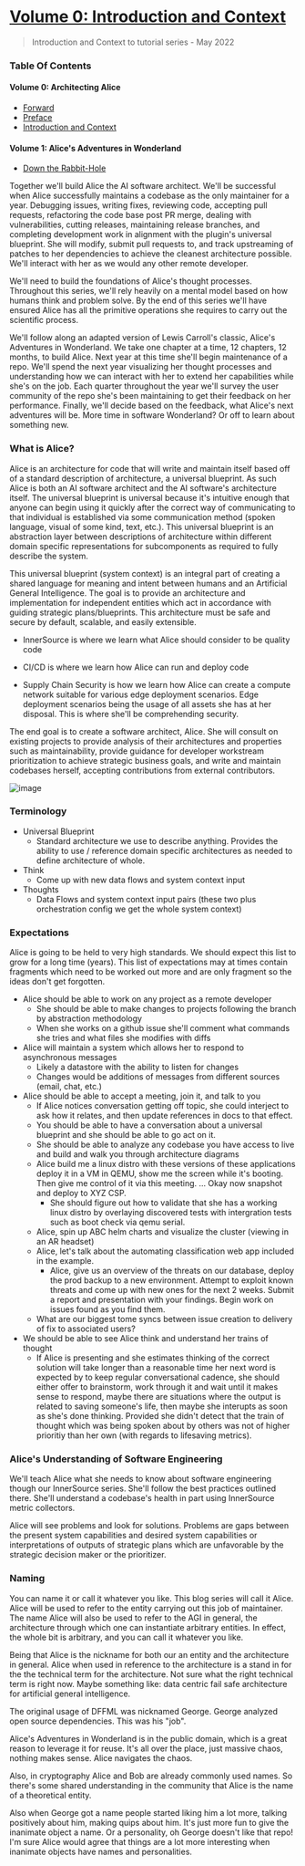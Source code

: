 # [Volume 0: Introduction and Context](https://github.com/intel/dffml/discussions/1369#discussioncomment-2603280)

> Introduction and Context to tutorial series - May 2022

### Table Of Contents

#### Volume 0: Architecting Alice

- [Forward](https://github.com/intel/dffml/discussions/1369#discussioncomment-2688532)
- [Preface](https://github.com/intel/dffml/discussions/1369#discussion-4023096)
- [Introduction and Context](https://github.com/intel/dffml/discussions/1369#discussioncomment-2603280)

#### Volume 1: Alice's Adventures in Wonderland

- [Down the Rabbit-Hole](https://github.com/intel/dffml/discussions/1369#discussioncomment-2663771)

Together we'll build Alice the AI software architect. We'll be successful when Alice successfully maintains a codebase as the only maintainer for a year. Debugging issues, writing fixes, reviewing code, accepting pull requests, refactoring the code base post PR merge, dealing with vulnerabilities, cutting releases, maintaining release branches, and completing development work in alignment with the plugin's universal blueprint. She will modify, submit pull requests to, and track upstreaming of patches to her dependencies to achieve the cleanest architecture possible. We'll interact with her as we would any other remote developer.

We'll need to build the foundations of Alice's thought processes. Throughout this series, we'll rely heavily on a mental model based on how humans think and problem solve. By the end of this series we'll have ensured Alice has all the primitive operations she requires to carry out the scientific process.

We'll follow along an adapted version of Lewis Carroll's classic, Alice's Adventures in Wonderland. We take one chapter at a time, 12 chapters, 12 months, to build Alice. Next year at this time she'll begin maintenance of a repo. We'll spend the next year visualizing her thought processes and understanding how we can interact with her to extend her capabilities while she's on the job. Each quarter throughout the year we'll survey the user community of the repo she's been maintaining to get their feedback on her performance. Finally, we'll decide based on the feedback, what Alice's next adventures will be. More time in software Wonderland? Or off to learn about something new.

### What is Alice?

Alice is an architecture for code that will write and maintain itself based off of a standard description of architecture, a universal blueprint. As such Alice is both an AI software architect and the AI software's architecture itself. The universal blueprint is universal because it's intuitive enough that anyone can begin using it quickly after the correct way of communicating to that individual is established via some communication method (spoken language, visual of some kind, text, etc.). This universal blueprint is an abstraction layer between descriptions of architecture within different domain specific representations for subcomponents as required to fully describe the system.

This universal blueprint (system context) is an integral part of creating a shared language for meaning and intent between humans and an Artificial General Intelligence. The goal is to provide an architecture and implementation for independent entities which act in accordance with guiding strategic plans/blueprints. This architecture must be safe and secure by default, scalable, and easily extensible.

- InnerSource is where we learn what Alice should consider to be quality code

- CI/CD is where we learn how Alice can run and deploy code

- Supply Chain Security is how we learn how Alice can create a compute network suitable for various edge deployment scenarios. Edge deployment scenarios being the usage of all assets she has at her disposal. This is where she'll be comprehending security.

The end goal is to create a software architect, Alice. She will consult on existing projects to provide analysis of their architectures and properties such as maintainability, provide guidance for developer workstream prioritization to achieve strategic business goals, and write and maintain codebases herself, accepting contributions from external contributors.

![image](https://user-images.githubusercontent.com/5950433/167047493-7d28ba1d-c6f5-4703-8c53-b4dac6deda91.png)

### Terminology

- Universal Blueprint
  - Standard architecture we use to describe anything. Provides the ability to use / reference domain specific architectures as needed to define architecture of whole.
- Think
  - Come up with new data flows and system context input
- Thoughts
  - Data Flows and system context input pairs (these two plus orchestration config we get the whole system context)

### Expectations

Alice is going to be held to very high standards. We should expect this list to grow for a long time (years). This list of expectations may at times contain fragments which need to be worked out more and are only fragment so the ideas don't get forgotten. 

- Alice should be able to work on any project as a remote developer
  - She should be able to make changes to projects following the branch by abstraction methodology
  - When she works on a github issue she'll comment what commands she tries and what files she modifies with diffs
- Alice will maintain a system which allows her to respond to asynchronous messages
  - Likely a datastore with the ability to listen for changes
  - Changes would be additions of messages from different sources (email, chat, etc.)
- Alice should be able to accept a meeting, join it, and talk to you
  - If Alice notices conversation getting off topic, she could interject to ask how it relates, and then update references in docs to that effect.
  - You should be able to have a conversation about a universal blueprint and she should be able to go act on it.
  - She should be able to analyze any codebase you have access to live and build and walk you through architecture diagrams
  - Alice build me a linux distro with these versions of these applications deploy it in a VM in QEMU, show me the screen while it's booting. Then give me control of it via this meeting. ... Okay now snapshot and deploy to XYZ CSP.
    - She should figure out how to validate that she has a working linux distro by overlaying discovered tests with intergration tests such as boot check via qemu serial.
  - Alice, spin up ABC helm charts and visualize the cluster (viewing in an AR headset)
  - Alice, let's talk about the automating classification web app included in the example.
    - Alice, give us an overview of the threats on our database, deploy the prod backup to a new environment. Attempt to exploit known threats and come up with new ones for the next 2 weeks. Submit a report and presentation with your findings. Begin work on issues found as you find them.
  - What are our biggest tome syncs between issue creation to delivery of fix to associated users?
- We should be able to see Alice think and understand her trains of thought
  - If Alice is presenting and she estimates thinking of the correct solution will take longer than a reasonable time her next word is expected by to keep regular conversational cadence, she should either offer to brainstorm, work through it and wait until it makes sense to respond, maybe there are situations where the output is related to saving someone's life, then maybe she interupts as soon as she's done thinking. Provided she didn't detect that the train of thought which was being spoken about by others was not of higher prioritiy than her own (with regards to lifesaving metrics).

### Alice's Understanding of Software Engineering

We'll teach Alice what she needs to know about software engineering though our InnerSource series. She'll follow the best practices outlined there. She'll understand a codebase's health in part using InnerSource metric collectors.

Alice will see problems and look for solutions. Problems are gaps between the present system capabilities and desired system capabilities or interpretations of outputs of strategic plans which are unfavorable by the strategic decision maker or the prioritizer.

### Naming

You can name it or call it whatever you like. This blog series will call it Alice. Alice will be used to refer to the entity carrying out this job of maintainer. The name Alice will also be used to refer to the AGI in general, the architecture through which one can instantiate arbitrary entities. In effect, the whole bit is arbitrary, and you can call it whatever you like.

Being that Alice is the nickname for both our an entity and the architecture in general. Alice when used in reference to the architecture is a stand in for the the technical term for the architecture. Not sure what the right technical term is right now. Maybe something like: data centric fail safe architecture for artificial general intelligence.

The original usage of DFFML was nicknamed George. George analyzed open source dependencies. This was his "job". 

Alice's Adventures in Wonderland is in the public domain, which is a great reason to leverage it for reuse. It's all over the place, just massive chaos, nothing makes sense. Alice navigates the chaos.

Also, in cryptography Alice and Bob are already commonly used names. So there's some shared understanding in the community that Alice is the name of a theoretical entity.

Also when George got a name people started liking him a lot more, talking positively about him, making quips about him. It's just more fun to give the inanimate object a name. Or a personality, oh George doesn't like that repo! I'm sure Alice would agree that things are a lot more interesting when inanimate objects have names and personalities.